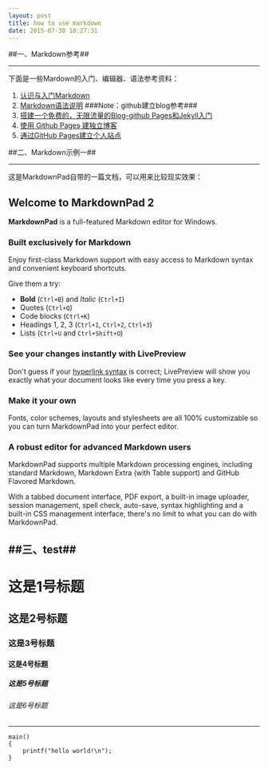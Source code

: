 ```yaml
---
layout: post
title: how to use markdown
date: 2015-07-30 10:27:31
---
```


##一、Markdown参考##
***
下面是一些Mardown的入门、编辑器、语法参考资料：

1. [认识与入门Markdown](http://sspai.com/25137)
2. [Markdown语法说明](http://wowubuntu.com/markdown)
###Note：github建立blog参考###
1. [搭建一个免费的，无限流量的Blog-github Pages和Jekyll入门](http://www.ruanyifeng.com/blog/2012/08/blogging_with_jekyll.html)
2. [使用 Github Pages 建独立博客](http://www.aips.me/github-pages-build-blog.html)
3. [通过GitHub Pages建立个人站点](http://www.cnblogs.com/purediy/archive/2013/03/07/2948892.html)

##二、Markdown示例一##
***
这是MarkdownPad自带的一篇文档，可以用来比较现实效果：

## Welcome to MarkdownPad 2 ##

**MarkdownPad** is a full-featured Markdown editor for Windows.

### Built exclusively for Markdown ###

Enjoy first-class Markdown support with easy access to  Markdown syntax and convenient keyboard shortcuts.

Give them a try:

- **Bold** (`Ctrl+B`) and *Italic* (`Ctrl+I`)
- Quotes (`Ctrl+Q`)
- Code blocks (`Ctrl+K`)
- Headings 1, 2, 3 (`Ctrl+1`, `Ctrl+2`, `Ctrl+3`)
- Lists (`Ctrl+U` and `Ctrl+Shift+O`)

### See your changes instantly with LivePreview ###

Don't guess if your [hyperlink syntax](http://markdownpad.com) is correct; LivePreview will show you exactly what your document looks like every time you press a key.

### Make it your own ###

Fonts, color schemes, layouts and stylesheets are all 100% customizable so you can turn MarkdownPad into your perfect editor.

### A robust editor for advanced Markdown users ###

MarkdownPad supports multiple Markdown processing engines, including standard Markdown, Markdown Extra (with Table support) and GitHub Flavored Markdown.

With a tabbed document interface, PDF export, a built-in image uploader, session management, spell check, auto-save, syntax highlighting and a built-in CSS management interface, there's no limit to what you can do with MarkdownPad.

##三、test##
---

# 这是1号标题
## 这是2号标题
### 这是3号标题
#### 这是4号标题
##### 这是5号标题
###### 这是6号标题

***
	main()
	{
		printf("hello world!\n");
	}
